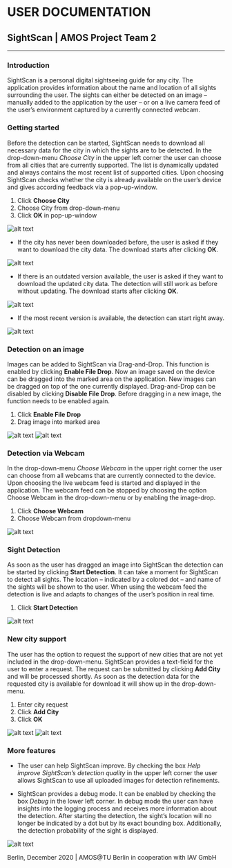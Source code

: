 # USER DOCUMENTATION               
                                        
## SightScan | AMOS Project Team 2      

___________________________
### Introduction

SightScan is a personal digital sightseeing guide for any city. The application provides information about the name and location of all sights surrounding the user. The sights can either be detected on an image – manually added to the application by the user – or on a live camera feed of the user’s environment captured by a currently connected webcam.


### Getting started

Before the detection can be started, SightScan needs to download all necessary data for the city in which the sights are to be detected. In the drop-down-menu *Choose City* in the upper left corner the user can choose from all cities that are currently supported. The list is dynamically updated and always contains the most recent list of supported cities. Upon choosing SightScan checks whether the city is already available on the user’s device and gives according feedback via a pop-up-window.

1. Click  **Choose City**
2. Choose City from drop-down-menu
3. Click  **OK** in pop-up-window

![alt text](https://i.ibb.co/bLTszfx/user-doc1.png) 

* If the city has never been downloaded before, the user is asked if they want to download the city data. The download starts after clicking **OK**.

![alt text](https://i.ibb.co/h2hLDgM/user-doc2.png)

* If there is an outdated version available, the user is asked if they want to download the updated city data. The detection will still work as before without updating. The download starts after clicking **OK**.

![alt text](https://i.ibb.co/M5cHWd1/user-doc3.png)

* If the most recent version is available, the detection can start right away.

![alt text](https://i.ibb.co/vZT4XZf/user-doc4.png)


### Detection on an image

Images can be added to SightScan via Drag-and-Drop. This function is enabled by clicking **Enable File Drop**. Now an image saved on the device can be dragged into the marked area on the application. New images can be dragged on top of the one currently displayed. Drag-and-Drop can be disabled by clicking **Disable File Drop**. Before dragging in a new image, the function needs to be enabled again.

1. Click **Enable File Drop**
2. Drag image into marked area

![alt text](https://i.ibb.co/RNT9jFN/user-doc5.png)
![alt text](https://i.ibb.co/qkwjNqQ/user-doc6.png)


### Detection via Webcam

In the drop-down-menu *Choose Webcam* in the upper right corner the user can choose from all webcams that are currently connected to the device. Upon choosing the live webcam feed is started and displayed in the application. The webcam feed can be stopped by choosing the option Choose Webcam in the drop-down-menu or by enabling the image-drop.  

1. Click **Choose Webcam**
2. Choose Webcam from dropdown-menu

![alt text](https://i.ibb.co/1mPksJF/user-doc7.png)


### Sight Detection

As soon as the user has dragged an image into SightScan the detection can be started by clicking **Start Detection**. It can take a moment for SightScan to detect all sights. The location – indicated by a colored dot – and name of the sights will be shown to the user. When using the webcam feed the detection is live and adapts to changes of the user’s position in real time.

1. Click **Start Detection**

![alt text](https://i.ibb.co/K5SHP9K/user-doc8.png)


### New city support

The user has the option to request the support of new cities that are not yet included in the drop-down-menu. SightScan provides a text-field for the user to enter a request. The request can be submitted by clicking **Add City** and will be processed shortly. As soon as the detection data for the requested city is available for download it will show up in the drop-down-menu. 

1. Enter city request
2. Click **Add City**
3. Click **OK**

![alt text](https://i.ibb.co/PGk87W6/user-doc9.png)
![alt text](https://i.ibb.co/qjQynw5/user-doc10.png)

### More features

* The user can help SightScan improve. By checking the box *Help improve SightScan’s detection quality* in the upper left corner the user allows SightScan to use all uploaded images for detection refinements. 

* SightScan provides a debug mode. It can be enabled by checking the box *Debug* in the lower left corner. In debug mode the user can have insights into the logging process and receives more information about the detection. After starting the detection, the sight’s location will no longer be indicated by a dot but by its exact bounding box. Additionally, the detection probability of the sight is displayed. 

![alt text](https://i.ibb.co/rMGndsk/user-doc11.png)


Berlin, December 2020 | AMOS@TU Berlin in cooperation with IAV GmbH 


